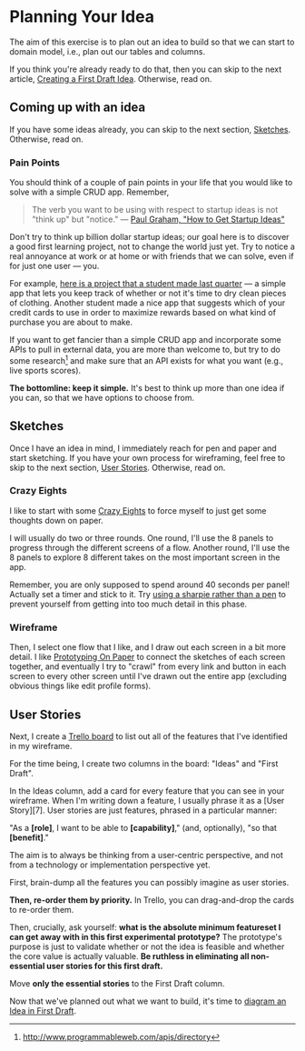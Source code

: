# Planning Your Idea

The aim of this exercise is to plan out an idea to build so that we can start to domain model, i.e., plan out our tables and columns.

If you think you're already ready to do that, then you can skip to the next article, [Creating a First Draft Idea](creating-a-first-draft-idea.md). Otherwise, read on.

## Coming up with an idea

If you have some ideas already, you can skip to the next section, [Sketches](#sketches). Otherwise, read on.

### Pain Points

You should think of a couple of pain points in your life that you would like to solve with a simple CRUD app. Remember,

> The verb you want to be using with respect to startup ideas is not "think up" but "notice."
> — [Paul Graham, "How to Get Startup Ideas"](http://paulgraham.com/startupideas.html)

Don't try to think up billion dollar startup ideas; our goal here is to discover a good first learning project, not to change the world just yet. Try to notice a real annoyance at work or at home or with friends that we can solve, even if for just one user — you.

For example, [here is a project that a student made last quarter](https://www.youtube.com/watch?v=U5fdaaZWwaY&feature=youtu.be) — a simple app that lets you keep track of whether or not it's time to dry clean pieces of clothing. Another student made a nice app that suggests which of your credit cards to use in order to maximize rewards based on what kind of purchase you are about to make.

If you want to get fancier than a simple CRUD app and incorporate some APIs to pull in external data, you are more than welcome to, but try to do some research[^1] and make sure that an API exists for what you want (e.g., live sports scores).

**The bottomline: keep it simple.** It's best to think up more than one idea if you can, so that we have options to choose from.

## Sketches

Once I have an idea in mind, I immediately reach for pen and paper and start sketching. If you have your own process for wireframing, feel free to skip to the next section, [User Stories](#user-stories). Otherwise, read on.

### Crazy Eights

I like to start with some [Crazy Eights](https://library.gv.com/the-product-design-sprint-diverge-day-2-c7a5df8e7cd0) to force myself to just get some thoughts down on paper.
 
I will usually do two or three rounds. One round, I'll use the 8 panels to progress through the different screens of a flow. Another round, I'll use the 8 panels to explore 8 different takes on the most important screen in the app.
   
Remember, you are only supposed to spend around 40 seconds per panel! Actually set a timer and stick to it. Try [using a sharpie rather than a pen](https://signalvnoise.com/posts/1788-oldie-but-goodie-sketching-with-a-sharpie) to prevent yourself from getting into too much detail in this phase.

### Wireframe

Then, I select one flow that I like, and I  draw out each screen in a bit more detail. I like [Prototyping On Paper](https://marvelapp.com/pop/) to connect the sketches of each screen together, and eventually I try to "crawl" from every link and button in each screen to every other screen until I've drawn out the entire app (excluding obvious things like edit profile forms).

## User Stories

Next, I create a [Trello board](https://trello.com/) to list out all of the features that I've identified in my wireframe.
 
For the time being, I create two columns in the board: "Ideas" and "First Draft".
 
In the Ideas column, add a card for every feature that you can see in your wireframe. When I'm writing down a feature, I usually phrase it as a [User Story][7]. User stories are just features, phrased in a particular manner:

"As a **[role]**, I want to be able to **[capability]**," (and, optionally), "so that **[benefit]**."

The aim is to always be thinking from a user-centric perspective, and not from a technology or implementation perspective yet.

First, brain-dump all the features you can possibly imagine as user stories.

**Then, re-order them by priority.** In Trello, you can drag-and-drop the cards to re-order them.

Then, crucially, ask yourself: **what is the absolute minimum featureset I can get away with in this first experimental prototype?** The prototype's purpose is just to validate whether or not the idea is feasible and whether the core value is actually valuable. **Be ruthless in eliminating all non-essential user stories for this first draft.**

Move **only the essential stories** to the First Draft column.

Now that we've planned out what we want to build, it's time to [diagram an Idea in First Draft](creating-a-first-draft-idea.md).


[^1]: http://www.programmableweb.com/apis/directory
